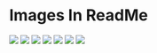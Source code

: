 # Images In ReadMe
![](image/a.PNG)
![](image/f.PNG)
![](image/b-1.PNG)
![](image/b.PNG)
![](image/c.PNG)
![](image/d.PNG)
![](image/e.PNG)

